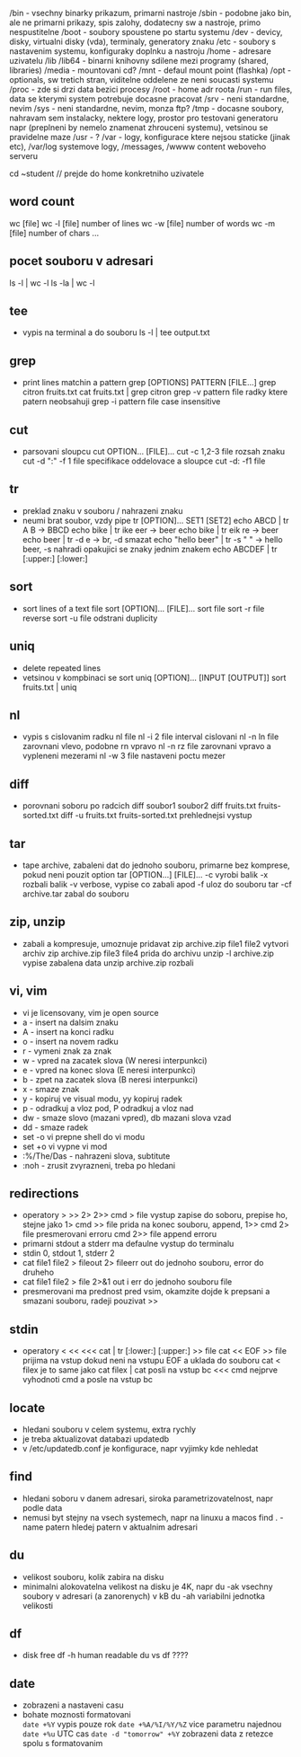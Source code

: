 /bin - vsechny binarky prikazum, primarni nastroje
/sbin - podobne jako bin, ale ne primarni prikazy, spis zalohy, dodatecny sw a nastroje, primo nespustitelne
/boot - soubory spoustene po startu systemu
/dev - devicy, disky, virtualni disky (vda), terminaly, generatory znaku
/etc - soubory s nastavenim systemu, konfiguraky doplnku a nastroju
/home - adresare uzivatelu
/lib /lib64 - binarni knihovny sdilene mezi programy (shared, libraries)
/media - mountovani cd?
/mnt - defaul mount point (flashka)
/opt - optionals, sw tretich stran, viditelne oddelene ze neni soucasti systemu
/proc - zde si drzi data bezici procesy
/root - home adr roota
/run - run files, data se kterymi system potrebuje docasne pracovat
	/srv - neni standardne, nevim
	/sys - neni standardne, nevim, monza ftp?
/tmp - docasne soubory, nahravam sem instalacky, nektere logy, prostor pro testovani generatoru napr (preplneni by nemelo znamenat zhrouceni systemu), vetsinou se pravidelne maze
/usr - ?
/var - logy, konfigurace ktere nejsou staticke (jinak etc), /var/log systemove logy, /messages, /wwww content weboveho serveru




cd ~student // prejde do home konkretniho uzivatele

word count
----------
wc [file]
wc -l [file]	number of lines
wc -w [file]	number of words 
wc -m [file]	number of chars 
...

pocet souboru v adresari
------------------------
ls -l | wc -l
ls -la | wc -l

tee
---------
- vypis na terminal a do souboru
ls -l | tee output.txt

grep
---------
- print lines matchin a pattern
grep [OPTIONS] PATTERN [FILE...]
grep citron fruits.txt
cat fruits.txt | grep citron
grep -v pattern file 	radky ktere patern neobsahuji
grep -i pattern file	case insensitive

cut
--------
- parsovani sloupcu
cut OPTION... [FILE]...
cut -c 1,2-3 file	rozsah znaku
cut -d ":" -f 1 file	specifikace oddelovace a sloupce
cut -d: -f1 file

tr
--------
- preklad znaku v souboru / nahrazeni znaku
- neumi brat soubor, vzdy pipe
tr [OPTION]... SET1 [SET2]
echo ABCD | tr A B	-> BBCD
echo bike | tr ike eer	-> beer
echo bike | tr eik re	-> beer
echo beer | tr -d e	-> br, -d smazat
echo "hello    beer" | tr -s " "	-> hello beer, -s nahradi opakujici se znaky jednim znakem
echo ABCDEF | tr [:upper:] [:lower:]

sort
--------
- sort lines of a text file
sort [OPTION]... [FILE]...
sort file
sort -r file 	reverse
sort -u file	odstrani duplicity

uniq
-------
- delete repeated lines
- vetsinou v kompbinaci se sort
uniq [OPTION]... [INPUT [OUTPUT]]
sort fruits.txt | uniq

nl
-----
- vypis s cislovanim radku
nl file
nl -i 2 file	interval cislovani
nl -n ln file	zarovnani vlevo, podobne rn vpravo
nl -n rz file	zarovnani vpravo a vypleneni mezerami
nl -w 3 file	nastaveni poctu mezer

diff
-------
- porovnani soboru po radcich
diff soubor1 soubor2
diff fruits.txt fruits-sorted.txt
diff -u fruits.txt fruits-sorted.txt	prehlednejsi vystup

tar
---------
- tape archive, zabaleni dat do jednoho souboru, primarne bez komprese, pokud neni pouzit option
tar [OPTION...] [FILE]...
-c		vyrobi balik
-x		rozbali balik
-v		verbose, vypise co zabali apod
-f		uloz do souboru	
tar -cf archive.tar	zabal do souboru

zip, unzip
---------
- zabali a kompresuje, umoznuje pridavat
zip archive.zip file1 file2	vytvori archiv
zip archive.zip file3 file4	prida do archivu
unzip -l archive.zip		vypise zabalena data
unzip archive.zip		rozbali	

vi, vim
--------
- vi je licensovany, vim je open source
- a - insert na dalsim znaku
- A - insert na konci radku
- o - insert na novem radku
- r - vymeni znak za znak
- w - vpred na zacatek slova (W neresi interpunkci)
- e - vpred na konec slova (E neresi interpunkci)
- b - zpet na zacatek slova (B neresi interpunkci)
- x - smaze znak
- y - kopiruj ve visual modu, yy kopiruj radek
- p - odradkuj a vloz pod, P odradkuj a vloz nad
- dw - smaze slovo (mazani vpred), db mazani slova vzad
- dd - smaze radek 
- set -o vi	prepne shell do vi modu
- set +o vi	vypne vi mod
- :%/The/Das - nahrazeni slova, subtitute
- :noh - zrusit zvyrazneni, treba po hledani

redirections
-------------
- operatory > >> 2> 2>>
cmd > file	vystup zapise do soboru, prepise ho, stejne jako 1>
cmd >> file	prida na konec souboru, append, 1>>
cmd 2> file	presmerovani erroru
cmd 2>> file	append erroru
- primarni stdout a stderr ma defaulne vystup do terminalu
- stdin 0, stdout 1, stderr 2
- cat file1 file2 > fileout 2> fileerr		out do jednoho souboru, error do druheho
- cat file1 file2 > file 2>&1			out i err do jednoho souboru file 
- presmerovani ma prednost pred vsim, okamzite dojde k prepsani a smazani souboru, radeji pouzivat >>

stdin
------
- operatory < << <<<
cat | tr [:lower:] [:upper:] >> file
cat << EOF >> file	prijima na vstup dokud neni na vstupu EOF a uklada do souboru
cat < filex	je to same jako		cat filex | cat		posli na vstup 
bc <<< cmd	nejprve vyhodnoti cmd a posle na vstup bc

locate
-------
- hledani souboru v celem systemu, extra rychly
- je treba aktualizovat databazi updatedb
- v /etc/updatedb.conf je konfigurace, napr vyjimky kde nehledat

find
-------
- hledani soboru v danem adresari, siroka parametrizovatelnost, napr podle data
- nemusi byt stejny na vsech systemech, napr na linuxu a macos
find . -name patern	hledej patern v aktualnim adresari

du
------
- velikost souboru, kolik zabira na disku
- minimalni alokovatelna velikost na disku je 4K, napr
du -ak	vsechny soubory v adresari (a zanorenych) v kB
du -ah	variabilni jednotka velikosti

df
-------
- disk free
df -h	human readable
du vs df ????

date
------
- zobrazeni a nastaveni casu
- bohate moznosti formatovani\
`date +%Y` vypis pouze rok
`date +%A/%I/%Y/%Z` vice parametru najednou
`date +%u` UTC cas
`date -d "tomorrow" +%Y` zobrazeni data z retezce spolu s formatovanim
